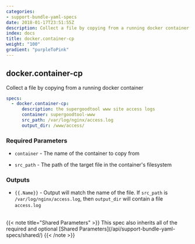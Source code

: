 ```yaml
---
categories:
- support-bundle-yaml-specs
date: 2018-01-17T23:51:55Z
description: Collect a file by copying from a running docker container
index: docs
title: docker.container-cp
weight: "100"
gradient: "purpleToPink"
---
```


## docker.container-cp

Collect a file by copying from a running docker container


```yaml
specs:
  - docker.container-cp:
      description: the supergoodtool www site access logs
      container: supergoodtool-www
      src_path: /var/log/nginx/access.log
      output_dir: /www/access/
```


### Required Parameters


- `container` - The name of the container to copy from


- `src_path` - The path of the target file in the container's filesystem



### Outputs

    
- `{{.Name}}` - Output will match the name of the file. If `src_path` is `/var/log/nginx/access.log`, then `output_dir` will contain a file `access.log`


<br>
{{< note title="Shared Parameters" >}}
This spec also inherits all of the required and optional [Shared Parameters](/api/support-bundle-yaml-specs/shared/)
{{< /note >}}

    
